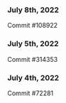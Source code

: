 ### July 8th, 2022

Commit #108922

### July 5th, 2022

Commit #314353


### July 4th, 2022

Commit #72281
